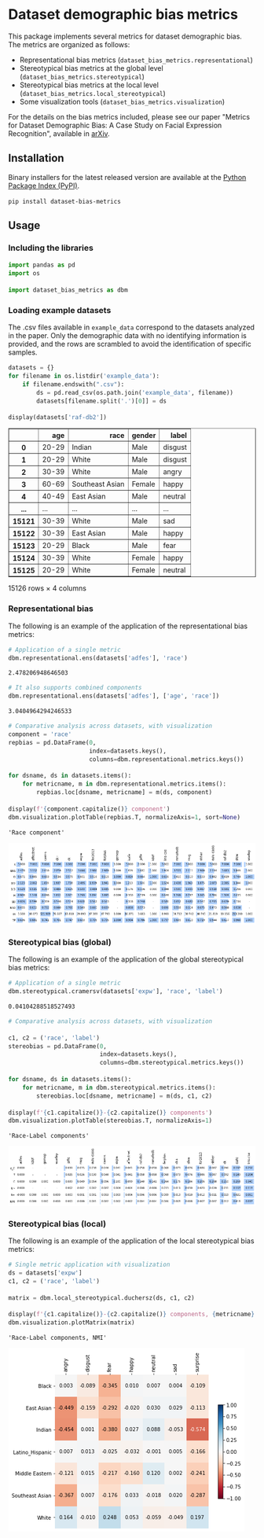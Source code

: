 # Dataset demographic bias metrics

This package implements several metrics for dataset demographic bias. The 
metrics are organized as follows:

* Representational bias metrics (`dataset_bias_metrics.representational`)
* Stereotypical bias metrics at the global level (`dataset_bias_metrics.stereotypical`)
* Stereotypical bias metrics at the local level (`dataset_bias_metrics.local_stereotypical`)
* Some visualization tools (`dataset_bias_metrics.visualization`)

For the details on the bias metrics included, please see our paper "Metrics for Dataset Demographic Bias: A Case Study on Facial Expression Recognition", available in [arXiv](https://arxiv.org/abs/2303.15889).

## Installation

Binary installers for the latest released version are available at the [Python Package Index (PyPI)](https://pypi.org/project/dataset_bias_metrics).

`pip install dataset-bias-metrics`

## Usage

### Including the libraries


```python
import pandas as pd
import os

import dataset_bias_metrics as dbm
```

### Loading example datasets

The .csv files available in `example_data` correspond to the datasets analyzed in the paper. Only the demographic data with no identifying information is provided, and the rows are scrambled to avoid the identification of specific samples.


```python
datasets = {}
for filename in os.listdir('example_data'):
    if filename.endswith(".csv"):
        ds = pd.read_csv(os.path.join('example_data', filename))
        datasets[filename.split('.')[0]] = ds
    
display(datasets['raf-db2'])
```


<div>
<style scoped>
    .dataframe tbody tr th:only-of-type {
        vertical-align: middle;
    }

    .dataframe tbody tr th {
        vertical-align: top;
    }

    .dataframe thead th {
        text-align: right;
    }
</style>
<table border="1" class="dataframe">
  <thead>
    <tr style="text-align: right;">
      <th></th>
      <th>age</th>
      <th>race</th>
      <th>gender</th>
      <th>label</th>
    </tr>
  </thead>
  <tbody>
    <tr>
      <th>0</th>
      <td>20-29</td>
      <td>Indian</td>
      <td>Male</td>
      <td>disgust</td>
    </tr>
    <tr>
      <th>1</th>
      <td>20-29</td>
      <td>White</td>
      <td>Male</td>
      <td>disgust</td>
    </tr>
    <tr>
      <th>2</th>
      <td>30-39</td>
      <td>White</td>
      <td>Male</td>
      <td>angry</td>
    </tr>
    <tr>
      <th>3</th>
      <td>60-69</td>
      <td>Southeast Asian</td>
      <td>Female</td>
      <td>happy</td>
    </tr>
    <tr>
      <th>4</th>
      <td>40-49</td>
      <td>East Asian</td>
      <td>Male</td>
      <td>neutral</td>
    </tr>
    <tr>
      <th>...</th>
      <td>...</td>
      <td>...</td>
      <td>...</td>
      <td>...</td>
    </tr>
    <tr>
      <th>15121</th>
      <td>30-39</td>
      <td>White</td>
      <td>Male</td>
      <td>sad</td>
    </tr>
    <tr>
      <th>15122</th>
      <td>30-39</td>
      <td>East Asian</td>
      <td>Male</td>
      <td>happy</td>
    </tr>
    <tr>
      <th>15123</th>
      <td>20-29</td>
      <td>Black</td>
      <td>Male</td>
      <td>fear</td>
    </tr>
    <tr>
      <th>15124</th>
      <td>30-39</td>
      <td>White</td>
      <td>Female</td>
      <td>happy</td>
    </tr>
    <tr>
      <th>15125</th>
      <td>20-29</td>
      <td>White</td>
      <td>Female</td>
      <td>neutral</td>
    </tr>
  </tbody>
</table>
<p>15126 rows × 4 columns</p>
</div>


### Representational bias

The following is an example of the application of the representational bias metrics:


```python
# Application of a single metric
dbm.representational.ens(datasets['adfes'], 'race')
```




    2.478206948646503




```python
# It also supports combined components
dbm.representational.ens(datasets['adfes'], ['age', 'race'])
```




    3.0404964294246533




```python
# Comparative analysis across datasets, with visualization
component = 'race'
repbias = pd.DataFrame(0, 
                       index=datasets.keys(), 
                       columns=dbm.representational.metrics.keys())

for dsname, ds in datasets.items():
    for metricname, m in dbm.representational.metrics.items():
        repbias.loc[dsname, metricname] = m(ds, component)

display(f'{component.capitalize()} component')
dbm.visualization.plotTable(repbias.T, normalizeAxis=1, sort=None)
```


    'Race component'



    
![png](images/output_9_1.png)
    


### Stereotypical bias (global)

The following is an example of the application of the global stereotypical bias metrics:


```python
# Application of a single metric
dbm.stereotypical.cramersv(datasets['expw'], 'race', 'label')
```




    0.04104288518527493




```python
# Comparative analysis across datasets, with visualization

c1, c2 = ('race', 'label')
stereobias = pd.DataFrame(0, 
                          index=datasets.keys(), 
                          columns=dbm.stereotypical.metrics.keys())

for dsname, ds in datasets.items():
    for metricname, m in dbm.stereotypical.metrics.items():
        stereobias.loc[dsname, metricname] = m(ds, c1, c2)

display(f'{c1.capitalize()}-{c2.capitalize()} components')
dbm.visualization.plotTable(stereobias.T, normalizeAxis=1)
```


    'Race-Label components'



    
![png](images/output_12_1.png)
    


### Stereotypical bias (local)

The following is an example of the application of the local stereotypical bias metrics:


```python
# Single metric application with visualization
ds = datasets['expw']
c1, c2 = ('race', 'label')

matrix = dbm.local_stereotypical.duchersz(ds, c1, c2)

display(f'{c1.capitalize()}-{c2.capitalize()} components, {metricname}')
dbm.visualization.plotMatrix(matrix)
```


    'Race-Label components, NMI'



    
![png](images/output_14_1.png)
    

